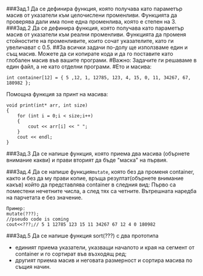 ###Зад.1
Да се дефинира функция, която получава като параметър масив от указатели към целочислени променливи. Функцията да проверява дали има
поне една променлива, която е степен на 3.
###Зад.2
Да се дефинира функция, която получава като параметър масив от указатели към реални променливи. Функцията да променя стойностите на
променливите, които сочат указателите, като ги увеличават с 0.5.
##За всички задачи по-долу ще използваме един и същ масив. Можете да си копирате кода и да го поставите като глобален масив във вашите програми.
#Важно:
Задачите ги решаваме в един файл, а не като отделни програми.
#Ето и масива:
```
int container[12] = { 5 ,12, 1, 12785, 123, 4, 15, 0, 11, 34267, 67, 180982 };
```
Помощна функция за принт на масива:
```
void print(int* arr, int size)
{
    for (int i = 0;i < size;i++)
	{
		cout << arr[i] << " ";
	}
	cout << endl;
}
```
###Зад.3
Да се напише функция, която приема два масива (обърнете внимание какви) и прави вторият да бъде "маска" на първия.

###Зад.4
Да се напише функция``mutate``, която без да променя container, както и без да му прави копие, връща резултат(обърнете внимание какъв) който да представлява container в следния вид:
Първо са поместени нечетните числа, а след тях са четните. Вътрешната наредба на парчетата е без значение. 
```
Пример:
mutate(???);
//pseudo code is coming
cout<<???;// 5 1 12785 123 15 11 34267 67 12 4 0 180982
```
###Зад.5
Да се напише функция sort(???) с два прототипа
- единият приема указатели, указващи началото и края на сегмент от container и го сортират във възходящ ред;
- другият приема масив и неговата размерност и сортира масива по същия начин.
